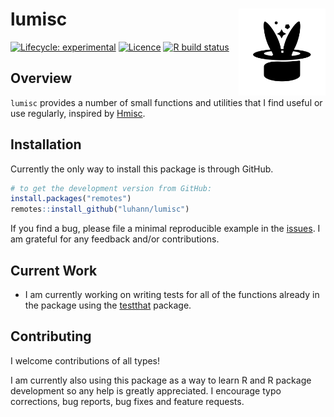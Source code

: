 # lumisc <img src='man/figures/logo.svg' align="right" height="139" />

<!-- badges: start -->

[![Lifecycle: experimental](https://img.shields.io/badge/lifecycle-experimental-orange.svg)](https://www.tidyverse.org/lifecycle/#experimental)
[![Licence](https://img.shields.io/badge/licence-MIT%20+%20file%20LICENSE-green.svg)](https://choosealicense.com/licenses/mit/)
[![R build status](https://github.com/luhann/lumisc/workflows/R-CMD-check/badge.svg)](https://github.com/luhann/lumisc/actions)

<!-- badges: end -->

## Overview

`lumisc` provides a number of small functions and utilities that I find useful or use regularly, inspired by [Hmisc](https://github.com/harrelfe/Hmisc).

## Installation

Currently the only way to install this package is through GitHub.

```r
# to get the development version from GitHub:
install.packages("remotes")
remotes::install_github("luhann/lumisc")
```

If you find a bug, please file a minimal reproducible example in the
[issues](https://github.com/luhann/lumisc/issues). I am grateful for any feedback and/or contributions.

## Current Work

- I am currently working on writing tests for all of the functions already in the package using the [testthat](https://testthat.r-lib.org/) package.

## Contributing

I welcome contributions of all types\!

I am currently also using this package as a way to learn R and R package development so any help is greatly appreciated. I encourage typo corrections, bug reports, bug fixes and feature
requests.
